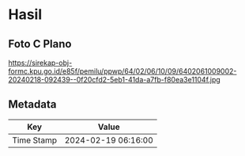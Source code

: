 # Hasil

## Foto C Plano

https://sirekap-obj-formc.kpu.go.id/e85f/pemilu/ppwp/64/02/06/10/09/6402061009002-20240218-092439--0f20cfd2-5eb1-41da-a7fb-f80ea3e1104f.jpg


## Metadata

| Key        | Value               |
| ---------- | ------------------- |
| Time Stamp | 2024-02-19 06:16:00 |



